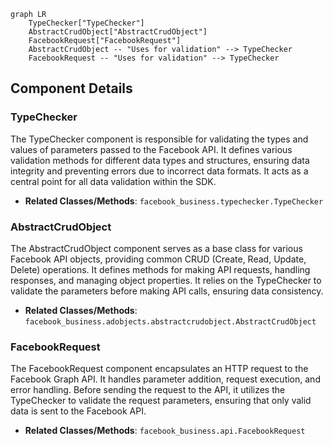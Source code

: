 ```mermaid
graph LR
    TypeChecker["TypeChecker"]
    AbstractCrudObject["AbstractCrudObject"]
    FacebookRequest["FacebookRequest"]
    AbstractCrudObject -- "Uses for validation" --> TypeChecker
    FacebookRequest -- "Uses for validation" --> TypeChecker
```

## Component Details

### TypeChecker
The TypeChecker component is responsible for validating the types and values of parameters passed to the Facebook API. It defines various validation methods for different data types and structures, ensuring data integrity and preventing errors due to incorrect data formats. It acts as a central point for all data validation within the SDK.
- **Related Classes/Methods**: `facebook_business.typechecker.TypeChecker`

### AbstractCrudObject
The AbstractCrudObject component serves as a base class for various Facebook API objects, providing common CRUD (Create, Read, Update, Delete) operations. It defines methods for making API requests, handling responses, and managing object properties. It relies on the TypeChecker to validate the parameters before making API calls, ensuring data consistency.
- **Related Classes/Methods**: `facebook_business.adobjects.abstractcrudobject.AbstractCrudObject`

### FacebookRequest
The FacebookRequest component encapsulates an HTTP request to the Facebook Graph API. It handles parameter addition, request execution, and error handling. Before sending the request to the API, it utilizes the TypeChecker to validate the request parameters, ensuring that only valid data is sent to the Facebook API.
- **Related Classes/Methods**: `facebook_business.api.FacebookRequest`
